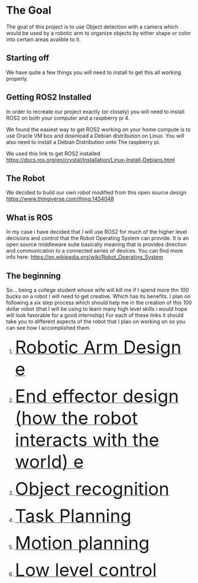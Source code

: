 # The Goal

The goal of this project is to use Object detection with a camera which would be used by a robotic arm to organize objects by either shape or color into certain areas avalible to it.

## Starting off
We have quite a few things you will need to install to get this all working properly. 

## Getting ROS2 Installed

In order to recreate our project exactly (or closely) you will need to install ROS2 on both your computer and a raspberry pi 4. 

We found the easiest way to get ROS2 working on your home compute is to use Oracle VM box and download a Debian distribution on Linux. You will also need to install a Debian Distribution onto The raspberry pi.

We used this link to get ROS2 installed 
https://docs.ros.org/en/crystal/Installation/Linux-Install-Debians.html

## The Robot
We decided to build our own robot modified from this open source design https://www.thingiverse.com/thing:1454048


## What is ROS
In my case i have decided that I will use ROS2 for much of the higher level decisions and control that the Robot Operating System can provide. It is an open source middleware suite basically meaning that is provides direction and communication to a connected series of devices. You can find more info here: https://en.wikipedia.org/wiki/Robot_Operating_System

## The beginning
So... being a college student whose wife will kill me if I spend more thn 100 bucks on a robot I will need to get creative. Which has its benefits. I plan on following 
a six step process which should help me in the creation of this 100 dollar robot (that I will be using to learn many high level skills i would hope will look favorable for a good internship)
For each of these links it should take you to different aspects of the robot that I plan on working on so you can see how I accomplished them.

1. [ <font size="30"> Robotic Arm Design e</font>](Tutorials/RAD.md)

2. [ <font size="30"> End effector design (how the robot interacts with the world) e</font>](Tutorials/effector.md) 

3. [ <font size="30"> Object recognition </font>](Tutorials/OR.md)   

4. [ <font size="30"> Task Planning </font>](Tutorials/TP.md) 

5. [ <font size="30"> Motion planning </font>](Tutorials/MP.md) 

6.  [ <font size="30"> Low level control </font>](Tutorials/LLC.md) 
